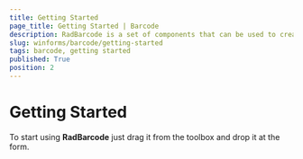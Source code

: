 ```yaml
---
title: Getting Started
page_title: Getting Started | Barcode
description: RadBarcode is a set of components that can be used to create, show and read barcodes. 
slug: winforms/barcode/getting-started
tags: barcode, getting started
published: True
position: 2
---
```


# Getting Started

To start using **RadBarcode** just drag it from the toolbox and drop it at the form.
 
        
